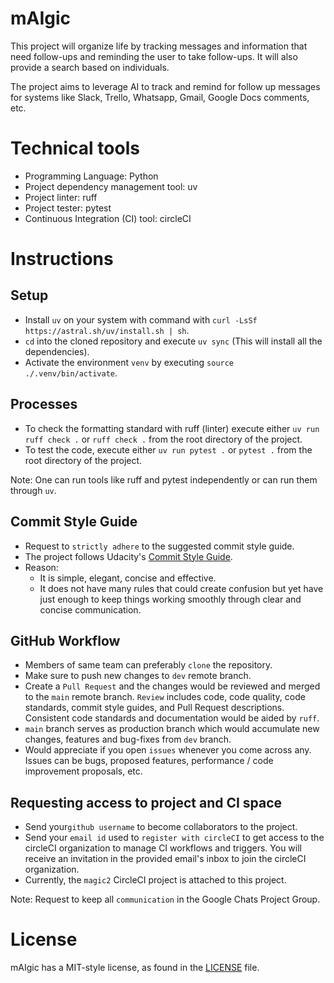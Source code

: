 # mAIgic

This project will organize life by tracking messages and information that need follow-ups and reminding the user to take follow-ups. It will also provide a search based on individuals.

The project aims to leverage AI to track and remind for follow up messages for systems like Slack, Trello, Whatsapp, Gmail, Google Docs comments, etc.

# Technical tools

- Programming Language: Python
- Project dependency management tool: uv
- Project linter: ruff
- Project tester: pytest
- Continuous Integration (CI) tool: circleCI

# Instructions

## Setup

- Install `uv` on your system with command with `curl -LsSf https://astral.sh/uv/install.sh | sh`.
- `cd` into the cloned repository and execute `uv sync` (This will install all the dependencies).
- Activate the environment `venv` by executing `source ./.venv/bin/activate`.

## Processes

- To check the formatting standard with ruff (linter) execute either `uv run ruff check .` or `ruff check .` from the root directory of the project.
- To test the code, execute either `uv run pytest .` or `pytest .` from the root directory of the project.

Note: One can run tools like ruff and pytest independently or can run them through `uv`.

## Commit Style Guide


- Request to `strictly adhere` to the suggested commit style guide.
- The project follows Udacity's [Commit Style Guide](https://udacity.github.io/git-styleguide/).
- Reason:
  - It is simple, elegant, concise and effective.
  - It does not have many rules that could create confusion but yet have just enough to keep things working smoothly through clear and concise communication.

## GitHub Workflow

- Members of same team can preferably `clone` the repository.
- Make sure to push new changes to `dev` remote branch.
- Create a `Pull Request` and the changes would be reviewed and merged to the `main` remote branch. `Review` includes code, code quality, code standards, commit style guides, and Pull Request descriptions. Consistent code standards and documentation would be aided by `ruff`.
- `main` branch serves as production branch which would accumulate new changes, features and bug-fixes from `dev` branch.
- Would appreciate if you open `issues` whenever you come across any. Issues can be bugs, proposed features, performance / code improvement proposals, etc.

## Requesting access to project and CI space

- Send your`github username` to become collaborators to the project.
- Send your `email id` used to `register with circleCI` to get access to the circleCI organization to manage CI workflows and triggers. You will receive an invitation in the provided email's inbox to join the circleCI organization.
- Currently, the `magic2` CircleCI project is attached to this project.

Note: Request to keep all `communication` in the Google Chats Project Group.

# License

mAIgic has a MIT-style license, as found in the [LICENSE](LICENSE) file.
